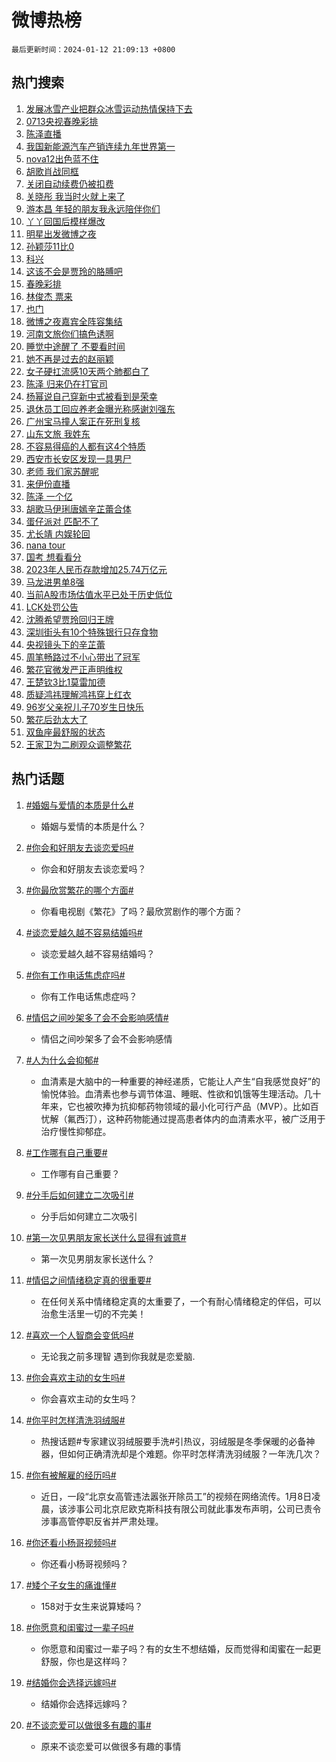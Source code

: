 # 微博热榜

`最后更新时间：2024-01-12 21:09:13 +0800`

## 热门搜索

1. [发展冰雪产业把群众冰雪运动热情保持下去](https://m.weibo.cn/search?containerid=100103type%3D1%26t%3D10%26q%3D%23%E5%8F%91%E5%B1%95%E5%86%B0%E9%9B%AA%E4%BA%A7%E4%B8%9A%E6%8A%8A%E7%BE%A4%E4%BC%97%E5%86%B0%E9%9B%AA%E8%BF%90%E5%8A%A8%E7%83%AD%E6%83%85%E4%BF%9D%E6%8C%81%E4%B8%8B%E5%8E%BB%23&stream_entry_id=51&isnewpage=1&extparam=seat%3D1%26cate%3D10103%26q%3D%2523%25E5%258F%2591%25E5%25B1%2595%25E5%2586%25B0%25E9%259B%25AA%25E4%25BA%25A7%25E4%25B8%259A%25E6%258A%258A%25E7%25BE%25A4%25E4%25BC%2597%25E5%2586%25B0%25E9%259B%25AA%25E8%25BF%2590%25E5%258A%25A8%25E7%2583%25AD%25E6%2583%2585%25E4%25BF%259D%25E6%258C%2581%25E4%25B8%258B%25E5%258E%25BB%2523%26dgr%3D0%26pos%3D0%26filter_type%3Drealtimehot%26c_type%3D51%26stream_entry_id%3D51%26display_time%3D1705064952%26pre_seqid%3D1705064952019020867184)
1. [0713央视春晚彩排](https://m.weibo.cn/search?containerid=100103type%3D1%26t%3D10%26q%3D0713%E5%A4%AE%E8%A7%86%E6%98%A5%E6%99%9A%E5%BD%A9%E6%8E%92&stream_entry_id=31&isnewpage=1&extparam=seat%3D1%26cate%3D5001%26flag%3D1%26filter_type%3Drealtimehot%26stream_entry_id%3D31%26lcate%3D5001%26band_rank%3D1%26q%3D0713%25E5%25A4%25AE%25E8%25A7%2586%25E6%2598%25A5%25E6%2599%259A%25E5%25BD%25A9%25E6%258E%2592%26dgr%3D0%26pos%3D0%26c_type%3D31%26realpos%3D1%26display_time%3D1705064952%26pre_seqid%3D1705064952019020867184)
1. [陈泽直播](https://m.weibo.cn/search?containerid=100103type%3D1%26t%3D10%26q%3D%E9%99%88%E6%B3%BD%E7%9B%B4%E6%92%AD&stream_entry_id=31&isnewpage=1&extparam=seat%3D1%26cate%3D5001%26flag%3D1%26filter_type%3Drealtimehot%26stream_entry_id%3D31%26lcate%3D5001%26band_rank%3D2%26q%3D%25E9%2599%2588%25E6%25B3%25BD%25E7%259B%25B4%25E6%2592%25AD%26dgr%3D0%26pos%3D1%26c_type%3D31%26realpos%3D2%26display_time%3D1705064952%26pre_seqid%3D1705064952019020867184)
1. [我国新能源汽车产销连续九年世界第一](https://m.weibo.cn/search?containerid=100103type%3D1%26t%3D10%26q%3D%23%E6%88%91%E5%9B%BD%E6%96%B0%E8%83%BD%E6%BA%90%E6%B1%BD%E8%BD%A6%E4%BA%A7%E9%94%80%E8%BF%9E%E7%BB%AD%E4%B9%9D%E5%B9%B4%E4%B8%96%E7%95%8C%E7%AC%AC%E4%B8%80%23&stream_entry_id=31&isnewpage=1&extparam=seat%3D1%26cate%3D5001%26flag%3D0%26filter_type%3Drealtimehot%26stream_entry_id%3D31%26lcate%3D5001%26band_rank%3D3%26q%3D%2523%25E6%2588%2591%25E5%259B%25BD%25E6%2596%25B0%25E8%2583%25BD%25E6%25BA%2590%25E6%25B1%25BD%25E8%25BD%25A6%25E4%25BA%25A7%25E9%2594%2580%25E8%25BF%259E%25E7%25BB%25AD%25E4%25B9%259D%25E5%25B9%25B4%25E4%25B8%2596%25E7%2595%258C%25E7%25AC%25AC%25E4%25B8%2580%2523%26dgr%3D0%26pos%3D2%26c_type%3D31%26realpos%3D3%26display_time%3D1705064952%26pre_seqid%3D1705064952019020867184)
1. [nova12出色蓝不住](https://m.weibo.cn/search?containerid=100103type%3D1%26t%3D10%26q%3D%23nova12%E5%87%BA%E8%89%B2%E8%93%9D%E4%B8%8D%E4%BD%8F%23&stream_entry_id=31&isnewpage=1&extparam=seat%3D1%26cate%3D5001%26topic_ad%3D1%26filter_type%3Drealtimehot%26lcate%3D5001%26is_ad_pos%3D1%26q%3D%2523nova12%25E5%2587%25BA%25E8%2589%25B2%25E8%2593%259D%25E4%25B8%258D%25E4%25BD%258F%2523%26dgr%3D0%26stream_entry_id%3D31%26adid%3D218748%26c_type%3D31%26pos%3D3%26band_rank%3D4%26display_time%3D1705064952%26pre_seqid%3D1705064952019020867184)
1. [胡歌肖战同框](https://m.weibo.cn/search?containerid=100103type%3D1%26t%3D10%26q%3D%23%E8%83%A1%E6%AD%8C%E8%82%96%E6%88%98%E5%90%8C%E6%A1%86%23&stream_entry_id=31&isnewpage=1&extparam=seat%3D1%26cate%3D5001%26flag%3D1%26filter_type%3Drealtimehot%26stream_entry_id%3D31%26lcate%3D5001%26band_rank%3D4%26q%3D%2523%25E8%2583%25A1%25E6%25AD%258C%25E8%2582%2596%25E6%2588%2598%25E5%2590%258C%25E6%25A1%2586%2523%26dgr%3D0%26pos%3D4%26c_type%3D31%26realpos%3D4%26display_time%3D1705064952%26pre_seqid%3D1705064952019020867184)
1. [关闭自动续费仍被扣费](https://m.weibo.cn/search?containerid=100103type%3D1%26t%3D10%26q%3D%23%E5%85%B3%E9%97%AD%E8%87%AA%E5%8A%A8%E7%BB%AD%E8%B4%B9%E4%BB%8D%E8%A2%AB%E6%89%A3%E8%B4%B9%23&stream_entry_id=31&isnewpage=1&extparam=seat%3D1%26cate%3D5001%26flag%3D2%26filter_type%3Drealtimehot%26stream_entry_id%3D31%26lcate%3D5001%26band_rank%3D5%26q%3D%2523%25E5%2585%25B3%25E9%2597%25AD%25E8%2587%25AA%25E5%258A%25A8%25E7%25BB%25AD%25E8%25B4%25B9%25E4%25BB%258D%25E8%25A2%25AB%25E6%2589%25A3%25E8%25B4%25B9%2523%26dgr%3D0%26pos%3D5%26c_type%3D31%26realpos%3D5%26display_time%3D1705064952%26pre_seqid%3D1705064952019020867184)
1. [关晓彤 我当时火就上来了](https://m.weibo.cn/search?containerid=100103type%3D1%26t%3D10%26q%3D%E5%85%B3%E6%99%93%E5%BD%A4+%E6%88%91%E5%BD%93%E6%97%B6%E7%81%AB%E5%B0%B1%E4%B8%8A%E6%9D%A5%E4%BA%86&stream_entry_id=31&isnewpage=1&extparam=seat%3D1%26cate%3D5001%26flag%3D1%26filter_type%3Drealtimehot%26stream_entry_id%3D31%26lcate%3D5001%26band_rank%3D6%26q%3D%25E5%2585%25B3%25E6%2599%2593%25E5%25BD%25A4%2520%25E6%2588%2591%25E5%25BD%2593%25E6%2597%25B6%25E7%2581%25AB%25E5%25B0%25B1%25E4%25B8%258A%25E6%259D%25A5%25E4%25BA%2586%26dgr%3D0%26pos%3D6%26c_type%3D31%26realpos%3D6%26display_time%3D1705064952%26pre_seqid%3D1705064952019020867184)
1. [游本昌 年轻的朋友我永远陪伴你们](https://m.weibo.cn/search?containerid=100103type%3D1%26t%3D10%26q%3D%E6%B8%B8%E6%9C%AC%E6%98%8C+%E5%B9%B4%E8%BD%BB%E7%9A%84%E6%9C%8B%E5%8F%8B%E6%88%91%E6%B0%B8%E8%BF%9C%E9%99%AA%E4%BC%B4%E4%BD%A0%E4%BB%AC&stream_entry_id=31&isnewpage=1&extparam=seat%3D1%26cate%3D5001%26flag%3D1%26filter_type%3Drealtimehot%26stream_entry_id%3D31%26lcate%3D5001%26band_rank%3D7%26q%3D%25E6%25B8%25B8%25E6%259C%25AC%25E6%2598%258C%2520%25E5%25B9%25B4%25E8%25BD%25BB%25E7%259A%2584%25E6%259C%258B%25E5%258F%258B%25E6%2588%2591%25E6%25B0%25B8%25E8%25BF%259C%25E9%2599%25AA%25E4%25BC%25B4%25E4%25BD%25A0%25E4%25BB%25AC%26dgr%3D0%26pos%3D7%26c_type%3D31%26realpos%3D7%26display_time%3D1705064952%26pre_seqid%3D1705064952019020867184)
1. [丫丫回国后模样爆改](https://m.weibo.cn/search?containerid=100103type%3D1%26t%3D10%26q%3D%23%E4%B8%AB%E4%B8%AB%E5%9B%9E%E5%9B%BD%E5%90%8E%E6%A8%A1%E6%A0%B7%E7%88%86%E6%94%B9%23&stream_entry_id=31&isnewpage=1&extparam=seat%3D1%26cate%3D5001%26flag%3D32768%26filter_type%3Drealtimehot%26stream_entry_id%3D31%26lcate%3D5001%26band_rank%3D8%26q%3D%2523%25E4%25B8%25AB%25E4%25B8%25AB%25E5%259B%259E%25E5%259B%25BD%25E5%2590%258E%25E6%25A8%25A1%25E6%25A0%25B7%25E7%2588%2586%25E6%2594%25B9%2523%26dgr%3D0%26pos%3D8%26c_type%3D31%26realpos%3D8%26display_time%3D1705064952%26pre_seqid%3D1705064952019020867184)
1. [明星出发微博之夜](https://m.weibo.cn/search?containerid=100103type%3D1%26t%3D10%26q%3D%23%E6%98%8E%E6%98%9F%E5%87%BA%E5%8F%91%E5%BE%AE%E5%8D%9A%E4%B9%8B%E5%A4%9C%23&stream_entry_id=31&isnewpage=1&extparam=seat%3D1%26cate%3D5001%26flag%3D1%26filter_type%3Drealtimehot%26stream_entry_id%3D31%26lcate%3D5001%26band_rank%3D9%26q%3D%2523%25E6%2598%258E%25E6%2598%259F%25E5%2587%25BA%25E5%258F%2591%25E5%25BE%25AE%25E5%258D%259A%25E4%25B9%258B%25E5%25A4%259C%2523%26dgr%3D0%26pos%3D9%26c_type%3D31%26realpos%3D9%26display_time%3D1705064952%26pre_seqid%3D1705064952019020867184)
1. [孙颖莎11比0](https://m.weibo.cn/search?containerid=100103type%3D1%26t%3D10%26q%3D%23%E5%AD%99%E9%A2%96%E8%8E%8E11%E6%AF%940%23&stream_entry_id=31&isnewpage=1&extparam=seat%3D1%26cate%3D5001%26flag%3D1%26filter_type%3Drealtimehot%26stream_entry_id%3D31%26lcate%3D5001%26band_rank%3D10%26q%3D%2523%25E5%25AD%2599%25E9%25A2%2596%25E8%258E%258E11%25E6%25AF%25940%2523%26dgr%3D0%26pos%3D10%26c_type%3D31%26realpos%3D10%26display_time%3D1705064952%26pre_seqid%3D1705064952019020867184)
1. [科兴](https://m.weibo.cn/search?containerid=100103type%3D1%26t%3D10%26q%3D%E7%A7%91%E5%85%B4&stream_entry_id=31&isnewpage=1&extparam=seat%3D1%26cate%3D5001%26flag%3D1%26filter_type%3Drealtimehot%26stream_entry_id%3D31%26lcate%3D5001%26band_rank%3D11%26q%3D%25E7%25A7%2591%25E5%2585%25B4%26dgr%3D0%26pos%3D11%26c_type%3D31%26realpos%3D11%26display_time%3D1705064952%26pre_seqid%3D1705064952019020867184)
1. [这该不会是贾玲的胳膊吧](https://m.weibo.cn/search?containerid=100103type%3D1%26t%3D10%26q%3D%E8%BF%99%E8%AF%A5%E4%B8%8D%E4%BC%9A%E6%98%AF%E8%B4%BE%E7%8E%B2%E7%9A%84%E8%83%B3%E8%86%8A%E5%90%A7&stream_entry_id=31&isnewpage=1&extparam=seat%3D1%26cate%3D5001%26flag%3D2%26filter_type%3Drealtimehot%26stream_entry_id%3D31%26lcate%3D5001%26band_rank%3D12%26q%3D%25E8%25BF%2599%25E8%25AF%25A5%25E4%25B8%258D%25E4%25BC%259A%25E6%2598%25AF%25E8%25B4%25BE%25E7%258E%25B2%25E7%259A%2584%25E8%2583%25B3%25E8%2586%258A%25E5%2590%25A7%26dgr%3D0%26pos%3D12%26c_type%3D31%26realpos%3D12%26display_time%3D1705064952%26pre_seqid%3D1705064952019020867184)
1. [春晚彩排](https://m.weibo.cn/search?containerid=100103type%3D1%26t%3D10%26q%3D%E6%98%A5%E6%99%9A%E5%BD%A9%E6%8E%92&stream_entry_id=31&isnewpage=1&extparam=seat%3D1%26cate%3D5001%26flag%3D1%26filter_type%3Drealtimehot%26stream_entry_id%3D31%26lcate%3D5001%26band_rank%3D13%26q%3D%25E6%2598%25A5%25E6%2599%259A%25E5%25BD%25A9%25E6%258E%2592%26dgr%3D0%26pos%3D13%26c_type%3D31%26realpos%3D13%26display_time%3D1705064952%26pre_seqid%3D1705064952019020867184)
1. [林俊杰 票来](https://m.weibo.cn/search?containerid=100103type%3D1%26t%3D10%26q%3D%E6%9E%97%E4%BF%8A%E6%9D%B0+%E7%A5%A8%E6%9D%A5&stream_entry_id=31&isnewpage=1&extparam=seat%3D1%26cate%3D5001%26flag%3D2%26filter_type%3Drealtimehot%26stream_entry_id%3D31%26lcate%3D5001%26band_rank%3D14%26q%3D%25E6%259E%2597%25E4%25BF%258A%25E6%259D%25B0%2520%25E7%25A5%25A8%25E6%259D%25A5%26dgr%3D0%26pos%3D14%26c_type%3D31%26realpos%3D14%26display_time%3D1705064952%26pre_seqid%3D1705064952019020867184)
1. [也门](https://m.weibo.cn/search?containerid=100103type%3D1%26t%3D10%26q%3D%23%E4%B9%9F%E9%97%A8%23&stream_entry_id=31&isnewpage=1&extparam=seat%3D1%26cate%3D5001%26flag%3D1%26filter_type%3Drealtimehot%26stream_entry_id%3D31%26lcate%3D5001%26band_rank%3D15%26q%3D%2523%25E4%25B9%259F%25E9%2597%25A8%2523%26dgr%3D0%26pos%3D15%26c_type%3D31%26realpos%3D15%26display_time%3D1705064952%26pre_seqid%3D1705064952019020867184)
1. [微博之夜嘉宾全阵容集结](https://m.weibo.cn/search?containerid=100103type%3D1%26t%3D10%26q%3D%23%E5%BE%AE%E5%8D%9A%E4%B9%8B%E5%A4%9C%E5%98%89%E5%AE%BE%E5%85%A8%E9%98%B5%E5%AE%B9%E9%9B%86%E7%BB%93%23&stream_entry_id=31&isnewpage=1&extparam=seat%3D1%26cate%3D5001%26flag%3D0%26filter_type%3Drealtimehot%26stream_entry_id%3D31%26lcate%3D5001%26band_rank%3D16%26q%3D%2523%25E5%25BE%25AE%25E5%258D%259A%25E4%25B9%258B%25E5%25A4%259C%25E5%2598%2589%25E5%25AE%25BE%25E5%2585%25A8%25E9%2598%25B5%25E5%25AE%25B9%25E9%259B%2586%25E7%25BB%2593%2523%26dgr%3D0%26pos%3D16%26c_type%3D31%26realpos%3D16%26display_time%3D1705064952%26pre_seqid%3D1705064952019020867184)
1. [河南文旅你们搞色诱啊](https://m.weibo.cn/search?containerid=100103type%3D1%26t%3D10%26q%3D%E6%B2%B3%E5%8D%97%E6%96%87%E6%97%85%E4%BD%A0%E4%BB%AC%E6%90%9E%E8%89%B2%E8%AF%B1%E5%95%8A&stream_entry_id=31&isnewpage=1&extparam=seat%3D1%26cate%3D5001%26flag%3D1%26filter_type%3Drealtimehot%26stream_entry_id%3D31%26lcate%3D5001%26band_rank%3D17%26q%3D%25E6%25B2%25B3%25E5%258D%2597%25E6%2596%2587%25E6%2597%2585%25E4%25BD%25A0%25E4%25BB%25AC%25E6%2590%259E%25E8%2589%25B2%25E8%25AF%25B1%25E5%2595%258A%26dgr%3D0%26pos%3D17%26c_type%3D31%26realpos%3D17%26display_time%3D1705064952%26pre_seqid%3D1705064952019020867184)
1. [睡觉中途醒了 不要看时间](https://m.weibo.cn/search?containerid=100103type%3D1%26t%3D10%26q%3D%E7%9D%A1%E8%A7%89%E4%B8%AD%E9%80%94%E9%86%92%E4%BA%86+%E4%B8%8D%E8%A6%81%E7%9C%8B%E6%97%B6%E9%97%B4&stream_entry_id=31&isnewpage=1&extparam=seat%3D1%26cate%3D5001%26flag%3D2%26filter_type%3Drealtimehot%26stream_entry_id%3D31%26lcate%3D5001%26band_rank%3D18%26q%3D%25E7%259D%25A1%25E8%25A7%2589%25E4%25B8%25AD%25E9%2580%2594%25E9%2586%2592%25E4%25BA%2586%2520%25E4%25B8%258D%25E8%25A6%2581%25E7%259C%258B%25E6%2597%25B6%25E9%2597%25B4%26dgr%3D0%26pos%3D18%26c_type%3D31%26realpos%3D18%26display_time%3D1705064952%26pre_seqid%3D1705064952019020867184)
1. [她不再是过去的赵丽颖](https://m.weibo.cn/search?containerid=100103type%3D1%26t%3D10%26q%3D%23%E5%A5%B9%E4%B8%8D%E5%86%8D%E6%98%AF%E8%BF%87%E5%8E%BB%E7%9A%84%E8%B5%B5%E4%B8%BD%E9%A2%96%23&stream_entry_id=31&isnewpage=1&extparam=seat%3D1%26cate%3D5001%26flag%3D0%26filter_type%3Drealtimehot%26stream_entry_id%3D31%26lcate%3D5001%26band_rank%3D19%26q%3D%2523%25E5%25A5%25B9%25E4%25B8%258D%25E5%2586%258D%25E6%2598%25AF%25E8%25BF%2587%25E5%258E%25BB%25E7%259A%2584%25E8%25B5%25B5%25E4%25B8%25BD%25E9%25A2%2596%2523%26dgr%3D0%26pos%3D19%26c_type%3D31%26realpos%3D19%26display_time%3D1705064952%26pre_seqid%3D1705064952019020867184)
1. [女子硬扛流感10天两个肺都白了](https://m.weibo.cn/search?containerid=100103type%3D1%26t%3D10%26q%3D%23%E5%A5%B3%E5%AD%90%E7%A1%AC%E6%89%9B%E6%B5%81%E6%84%9F10%E5%A4%A9%E4%B8%A4%E4%B8%AA%E8%82%BA%E9%83%BD%E7%99%BD%E4%BA%86%23&stream_entry_id=31&isnewpage=1&extparam=seat%3D1%26cate%3D5001%26flag%3D2%26filter_type%3Drealtimehot%26stream_entry_id%3D31%26lcate%3D5001%26band_rank%3D20%26q%3D%2523%25E5%25A5%25B3%25E5%25AD%2590%25E7%25A1%25AC%25E6%2589%259B%25E6%25B5%2581%25E6%2584%259F10%25E5%25A4%25A9%25E4%25B8%25A4%25E4%25B8%25AA%25E8%2582%25BA%25E9%2583%25BD%25E7%2599%25BD%25E4%25BA%2586%2523%26dgr%3D0%26pos%3D20%26c_type%3D31%26realpos%3D20%26display_time%3D1705064952%26pre_seqid%3D1705064952019020867184)
1. [陈泽 归来仍在打官司](https://m.weibo.cn/search?containerid=100103type%3D1%26t%3D10%26q%3D%E9%99%88%E6%B3%BD+%E5%BD%92%E6%9D%A5%E4%BB%8D%E5%9C%A8%E6%89%93%E5%AE%98%E5%8F%B8&stream_entry_id=31&isnewpage=1&extparam=seat%3D1%26cate%3D5001%26flag%3D0%26filter_type%3Drealtimehot%26stream_entry_id%3D31%26lcate%3D5001%26band_rank%3D21%26q%3D%25E9%2599%2588%25E6%25B3%25BD%2520%25E5%25BD%2592%25E6%259D%25A5%25E4%25BB%258D%25E5%259C%25A8%25E6%2589%2593%25E5%25AE%2598%25E5%258F%25B8%26dgr%3D0%26pos%3D21%26c_type%3D31%26realpos%3D21%26display_time%3D1705064952%26pre_seqid%3D1705064952019020867184)
1. [杨幂说自己穿新中式被看到是荣幸](https://m.weibo.cn/search?containerid=100103type%3D1%26t%3D10%26q%3D%23%E6%9D%A8%E5%B9%82%E8%AF%B4%E8%87%AA%E5%B7%B1%E7%A9%BF%E6%96%B0%E4%B8%AD%E5%BC%8F%E8%A2%AB%E7%9C%8B%E5%88%B0%E6%98%AF%E8%8D%A3%E5%B9%B8%23&stream_entry_id=31&isnewpage=1&extparam=seat%3D1%26cate%3D5001%26flag%3D1%26filter_type%3Drealtimehot%26stream_entry_id%3D31%26lcate%3D5001%26band_rank%3D22%26q%3D%2523%25E6%259D%25A8%25E5%25B9%2582%25E8%25AF%25B4%25E8%2587%25AA%25E5%25B7%25B1%25E7%25A9%25BF%25E6%2596%25B0%25E4%25B8%25AD%25E5%25BC%258F%25E8%25A2%25AB%25E7%259C%258B%25E5%2588%25B0%25E6%2598%25AF%25E8%258D%25A3%25E5%25B9%25B8%2523%26dgr%3D0%26pos%3D22%26c_type%3D31%26realpos%3D22%26display_time%3D1705064952%26pre_seqid%3D1705064952019020867184)
1. [退休员工回应养老金曝光称感谢刘强东](https://m.weibo.cn/search?containerid=100103type%3D1%26t%3D10%26q%3D%23%E9%80%80%E4%BC%91%E5%91%98%E5%B7%A5%E5%9B%9E%E5%BA%94%E5%85%BB%E8%80%81%E9%87%91%E6%9B%9D%E5%85%89%E7%A7%B0%E6%84%9F%E8%B0%A2%E5%88%98%E5%BC%BA%E4%B8%9C%23&stream_entry_id=31&isnewpage=1&extparam=seat%3D1%26cate%3D5001%26flag%3D1%26filter_type%3Drealtimehot%26stream_entry_id%3D31%26lcate%3D5001%26band_rank%3D23%26q%3D%2523%25E9%2580%2580%25E4%25BC%2591%25E5%2591%2598%25E5%25B7%25A5%25E5%259B%259E%25E5%25BA%2594%25E5%2585%25BB%25E8%2580%2581%25E9%2587%2591%25E6%259B%259D%25E5%2585%2589%25E7%25A7%25B0%25E6%2584%259F%25E8%25B0%25A2%25E5%2588%2598%25E5%25BC%25BA%25E4%25B8%259C%2523%26dgr%3D0%26pos%3D23%26c_type%3D31%26realpos%3D23%26display_time%3D1705064952%26pre_seqid%3D1705064952019020867184)
1. [广州宝马撞人案正在死刑复核](https://m.weibo.cn/search?containerid=100103type%3D1%26t%3D10%26q%3D%23%E5%B9%BF%E5%B7%9E%E5%AE%9D%E9%A9%AC%E6%92%9E%E4%BA%BA%E6%A1%88%E6%AD%A3%E5%9C%A8%E6%AD%BB%E5%88%91%E5%A4%8D%E6%A0%B8%23&stream_entry_id=31&isnewpage=1&extparam=seat%3D1%26cate%3D5001%26flag%3D0%26filter_type%3Drealtimehot%26stream_entry_id%3D31%26lcate%3D5001%26band_rank%3D24%26q%3D%2523%25E5%25B9%25BF%25E5%25B7%259E%25E5%25AE%259D%25E9%25A9%25AC%25E6%2592%259E%25E4%25BA%25BA%25E6%25A1%2588%25E6%25AD%25A3%25E5%259C%25A8%25E6%25AD%25BB%25E5%2588%2591%25E5%25A4%258D%25E6%25A0%25B8%2523%26dgr%3D0%26pos%3D24%26c_type%3D31%26realpos%3D24%26display_time%3D1705064952%26pre_seqid%3D1705064952019020867184)
1. [山东文旅 我姓东](https://m.weibo.cn/search?containerid=100103type%3D1%26t%3D10%26q%3D%E5%B1%B1%E4%B8%9C%E6%96%87%E6%97%85+%E6%88%91%E5%A7%93%E4%B8%9C&stream_entry_id=31&isnewpage=1&extparam=seat%3D1%26cate%3D5001%26flag%3D1%26filter_type%3Drealtimehot%26stream_entry_id%3D31%26lcate%3D5001%26band_rank%3D25%26q%3D%25E5%25B1%25B1%25E4%25B8%259C%25E6%2596%2587%25E6%2597%2585%2520%25E6%2588%2591%25E5%25A7%2593%25E4%25B8%259C%26dgr%3D0%26pos%3D25%26c_type%3D31%26realpos%3D25%26display_time%3D1705064952%26pre_seqid%3D1705064952019020867184)
1. [不容易得癌的人都有这4个特质](https://m.weibo.cn/search?containerid=100103type%3D1%26t%3D10%26q%3D%23%E4%B8%8D%E5%AE%B9%E6%98%93%E5%BE%97%E7%99%8C%E7%9A%84%E4%BA%BA%E9%83%BD%E6%9C%89%E8%BF%994%E4%B8%AA%E7%89%B9%E8%B4%A8%23&stream_entry_id=31&isnewpage=1&extparam=seat%3D1%26cate%3D5001%26flag%3D0%26filter_type%3Drealtimehot%26stream_entry_id%3D31%26lcate%3D5001%26band_rank%3D26%26q%3D%2523%25E4%25B8%258D%25E5%25AE%25B9%25E6%2598%2593%25E5%25BE%2597%25E7%2599%258C%25E7%259A%2584%25E4%25BA%25BA%25E9%2583%25BD%25E6%259C%2589%25E8%25BF%25994%25E4%25B8%25AA%25E7%2589%25B9%25E8%25B4%25A8%2523%26dgr%3D0%26pos%3D26%26c_type%3D31%26realpos%3D26%26display_time%3D1705064952%26pre_seqid%3D1705064952019020867184)
1. [西安市长安区发现一具男尸](https://m.weibo.cn/search?containerid=100103type%3D1%26t%3D10%26q%3D%23%E8%A5%BF%E5%AE%89%E5%B8%82%E9%95%BF%E5%AE%89%E5%8C%BA%E5%8F%91%E7%8E%B0%E4%B8%80%E5%85%B7%E7%94%B7%E5%B0%B8%23&stream_entry_id=31&isnewpage=1&extparam=seat%3D1%26cate%3D5001%26flag%3D0%26filter_type%3Drealtimehot%26stream_entry_id%3D31%26lcate%3D5001%26band_rank%3D27%26q%3D%2523%25E8%25A5%25BF%25E5%25AE%2589%25E5%25B8%2582%25E9%2595%25BF%25E5%25AE%2589%25E5%258C%25BA%25E5%258F%2591%25E7%258E%25B0%25E4%25B8%2580%25E5%2585%25B7%25E7%2594%25B7%25E5%25B0%25B8%2523%26dgr%3D0%26pos%3D27%26c_type%3D31%26realpos%3D27%26display_time%3D1705064952%26pre_seqid%3D1705064952019020867184)
1. [老师 我们家苏醒呢](https://m.weibo.cn/search?containerid=100103type%3D1%26t%3D10%26q%3D%E8%80%81%E5%B8%88+%E6%88%91%E4%BB%AC%E5%AE%B6%E8%8B%8F%E9%86%92%E5%91%A2&stream_entry_id=31&isnewpage=1&extparam=seat%3D1%26cate%3D5001%26flag%3D1%26filter_type%3Drealtimehot%26stream_entry_id%3D31%26lcate%3D5001%26band_rank%3D28%26q%3D%25E8%2580%2581%25E5%25B8%2588%2520%25E6%2588%2591%25E4%25BB%25AC%25E5%25AE%25B6%25E8%258B%258F%25E9%2586%2592%25E5%2591%25A2%26dgr%3D0%26pos%3D28%26c_type%3D31%26realpos%3D28%26display_time%3D1705064952%26pre_seqid%3D1705064952019020867184)
1. [来伊份直播](https://m.weibo.cn/search?containerid=100103type%3D1%26t%3D10%26q%3D%E6%9D%A5%E4%BC%8A%E4%BB%BD%E7%9B%B4%E6%92%AD&stream_entry_id=31&isnewpage=1&extparam=seat%3D1%26cate%3D5001%26flag%3D1%26filter_type%3Drealtimehot%26stream_entry_id%3D31%26lcate%3D5001%26band_rank%3D29%26q%3D%25E6%259D%25A5%25E4%25BC%258A%25E4%25BB%25BD%25E7%259B%25B4%25E6%2592%25AD%26dgr%3D0%26pos%3D29%26c_type%3D31%26realpos%3D29%26display_time%3D1705064952%26pre_seqid%3D1705064952019020867184)
1. [陈泽 一个亿](https://m.weibo.cn/search?containerid=100103type%3D1%26t%3D10%26q%3D%E9%99%88%E6%B3%BD+%E4%B8%80%E4%B8%AA%E4%BA%BF&stream_entry_id=31&isnewpage=1&extparam=seat%3D1%26cate%3D5001%26flag%3D0%26filter_type%3Drealtimehot%26stream_entry_id%3D31%26lcate%3D5001%26band_rank%3D30%26q%3D%25E9%2599%2588%25E6%25B3%25BD%2520%25E4%25B8%2580%25E4%25B8%25AA%25E4%25BA%25BF%26dgr%3D0%26pos%3D30%26c_type%3D31%26realpos%3D30%26display_time%3D1705064952%26pre_seqid%3D1705064952019020867184)
1. [胡歌马伊琍唐嫣辛芷蕾合体](https://m.weibo.cn/search?containerid=100103type%3D1%26t%3D10%26q%3D%E8%83%A1%E6%AD%8C%E9%A9%AC%E4%BC%8A%E7%90%8D%E5%94%90%E5%AB%A3%E8%BE%9B%E8%8A%B7%E8%95%BE%E5%90%88%E4%BD%93&stream_entry_id=31&isnewpage=1&extparam=seat%3D1%26cate%3D5001%26flag%3D0%26filter_type%3Drealtimehot%26stream_entry_id%3D31%26lcate%3D5001%26band_rank%3D31%26q%3D%25E8%2583%25A1%25E6%25AD%258C%25E9%25A9%25AC%25E4%25BC%258A%25E7%2590%258D%25E5%2594%2590%25E5%25AB%25A3%25E8%25BE%259B%25E8%258A%25B7%25E8%2595%25BE%25E5%2590%2588%25E4%25BD%2593%26dgr%3D0%26pos%3D31%26c_type%3D31%26realpos%3D31%26display_time%3D1705064952%26pre_seqid%3D1705064952019020867184)
1. [蛋仔派对 匹配不了](https://m.weibo.cn/search?containerid=100103type%3D1%26t%3D10%26q%3D%E8%9B%8B%E4%BB%94%E6%B4%BE%E5%AF%B9+%E5%8C%B9%E9%85%8D%E4%B8%8D%E4%BA%86&stream_entry_id=31&isnewpage=1&extparam=seat%3D1%26cate%3D5001%26flag%3D1%26filter_type%3Drealtimehot%26stream_entry_id%3D31%26lcate%3D5001%26band_rank%3D32%26q%3D%25E8%259B%258B%25E4%25BB%2594%25E6%25B4%25BE%25E5%25AF%25B9%2520%25E5%258C%25B9%25E9%2585%258D%25E4%25B8%258D%25E4%25BA%2586%26dgr%3D0%26pos%3D32%26c_type%3D31%26realpos%3D32%26display_time%3D1705064952%26pre_seqid%3D1705064952019020867184)
1. [尤长靖 内娱轮回](https://m.weibo.cn/search?containerid=100103type%3D1%26t%3D10%26q%3D%E5%B0%A4%E9%95%BF%E9%9D%96+%E5%86%85%E5%A8%B1%E8%BD%AE%E5%9B%9E&stream_entry_id=31&isnewpage=1&extparam=seat%3D1%26cate%3D5001%26flag%3D0%26filter_type%3Drealtimehot%26stream_entry_id%3D31%26lcate%3D5001%26band_rank%3D33%26q%3D%25E5%25B0%25A4%25E9%2595%25BF%25E9%259D%2596%2520%25E5%2586%2585%25E5%25A8%25B1%25E8%25BD%25AE%25E5%259B%259E%26dgr%3D0%26pos%3D33%26c_type%3D31%26realpos%3D33%26display_time%3D1705064952%26pre_seqid%3D1705064952019020867184)
1. [nana tour](https://m.weibo.cn/search?containerid=100103type%3D1%26t%3D10%26q%3Dnana+tour&stream_entry_id=31&isnewpage=1&extparam=seat%3D1%26cate%3D5001%26flag%3D1%26filter_type%3Drealtimehot%26stream_entry_id%3D31%26lcate%3D5001%26band_rank%3D34%26q%3Dnana%2520tour%26dgr%3D0%26pos%3D34%26c_type%3D31%26realpos%3D34%26display_time%3D1705064952%26pre_seqid%3D1705064952019020867184)
1. [国考 想看看分](https://m.weibo.cn/search?containerid=100103type%3D1%26t%3D10%26q%3D%E5%9B%BD%E8%80%83+%E6%83%B3%E7%9C%8B%E7%9C%8B%E5%88%86&stream_entry_id=31&isnewpage=1&extparam=seat%3D1%26cate%3D5001%26flag%3D0%26filter_type%3Drealtimehot%26stream_entry_id%3D31%26lcate%3D5001%26band_rank%3D35%26q%3D%25E5%259B%25BD%25E8%2580%2583%2520%25E6%2583%25B3%25E7%259C%258B%25E7%259C%258B%25E5%2588%2586%26dgr%3D0%26pos%3D35%26c_type%3D31%26realpos%3D35%26display_time%3D1705064952%26pre_seqid%3D1705064952019020867184)
1. [2023年人民币存款增加25.74万亿元](https://m.weibo.cn/search?containerid=100103type%3D1%26t%3D10%26q%3D%232023%E5%B9%B4%E4%BA%BA%E6%B0%91%E5%B8%81%E5%AD%98%E6%AC%BE%E5%A2%9E%E5%8A%A025.74%E4%B8%87%E4%BA%BF%E5%85%83%23&stream_entry_id=31&isnewpage=1&extparam=seat%3D1%26cate%3D5001%26flag%3D1%26filter_type%3Drealtimehot%26stream_entry_id%3D31%26lcate%3D5001%26band_rank%3D36%26q%3D%25232023%25E5%25B9%25B4%25E4%25BA%25BA%25E6%25B0%2591%25E5%25B8%2581%25E5%25AD%2598%25E6%25AC%25BE%25E5%25A2%259E%25E5%258A%25A025.74%25E4%25B8%2587%25E4%25BA%25BF%25E5%2585%2583%2523%26dgr%3D0%26pos%3D36%26c_type%3D31%26realpos%3D36%26display_time%3D1705064952%26pre_seqid%3D1705064952019020867184)
1. [马龙进男单8强](https://m.weibo.cn/search?containerid=100103type%3D1%26t%3D10%26q%3D%23%E9%A9%AC%E9%BE%99%E8%BF%9B%E7%94%B7%E5%8D%958%E5%BC%BA%23&stream_entry_id=31&isnewpage=1&extparam=seat%3D1%26cate%3D5001%26flag%3D1%26filter_type%3Drealtimehot%26stream_entry_id%3D31%26lcate%3D5001%26band_rank%3D37%26q%3D%2523%25E9%25A9%25AC%25E9%25BE%2599%25E8%25BF%259B%25E7%2594%25B7%25E5%258D%25958%25E5%25BC%25BA%2523%26dgr%3D0%26pos%3D37%26c_type%3D31%26realpos%3D37%26display_time%3D1705064952%26pre_seqid%3D1705064952019020867184)
1. [当前A股市场估值水平已处于历史低位](https://m.weibo.cn/search?containerid=100103type%3D1%26t%3D10%26q%3D%23%E5%BD%93%E5%89%8DA%E8%82%A1%E5%B8%82%E5%9C%BA%E4%BC%B0%E5%80%BC%E6%B0%B4%E5%B9%B3%E5%B7%B2%E5%A4%84%E4%BA%8E%E5%8E%86%E5%8F%B2%E4%BD%8E%E4%BD%8D%23&stream_entry_id=31&isnewpage=1&extparam=seat%3D1%26cate%3D5001%26flag%3D1%26filter_type%3Drealtimehot%26stream_entry_id%3D31%26lcate%3D5001%26band_rank%3D38%26q%3D%2523%25E5%25BD%2593%25E5%2589%258DA%25E8%2582%25A1%25E5%25B8%2582%25E5%259C%25BA%25E4%25BC%25B0%25E5%2580%25BC%25E6%25B0%25B4%25E5%25B9%25B3%25E5%25B7%25B2%25E5%25A4%2584%25E4%25BA%258E%25E5%258E%2586%25E5%258F%25B2%25E4%25BD%258E%25E4%25BD%258D%2523%26dgr%3D0%26pos%3D38%26c_type%3D31%26realpos%3D38%26display_time%3D1705064952%26pre_seqid%3D1705064952019020867184)
1. [LCK处罚公告](https://m.weibo.cn/search?containerid=100103type%3D1%26t%3D10%26q%3D%23LCK%E5%A4%84%E7%BD%9A%E5%85%AC%E5%91%8A%23&stream_entry_id=31&isnewpage=1&extparam=seat%3D1%26cate%3D5001%26flag%3D1%26filter_type%3Drealtimehot%26stream_entry_id%3D31%26lcate%3D5001%26band_rank%3D39%26q%3D%2523LCK%25E5%25A4%2584%25E7%25BD%259A%25E5%2585%25AC%25E5%2591%258A%2523%26dgr%3D0%26pos%3D39%26c_type%3D31%26realpos%3D39%26display_time%3D1705064952%26pre_seqid%3D1705064952019020867184)
1. [沈腾希望贾玲回归王牌](https://m.weibo.cn/search?containerid=100103type%3D1%26t%3D10%26q%3D%23%E6%B2%88%E8%85%BE%E5%B8%8C%E6%9C%9B%E8%B4%BE%E7%8E%B2%E5%9B%9E%E5%BD%92%E7%8E%8B%E7%89%8C%23&stream_entry_id=31&isnewpage=1&extparam=seat%3D1%26cate%3D5001%26flag%3D0%26filter_type%3Drealtimehot%26stream_entry_id%3D31%26lcate%3D5001%26band_rank%3D40%26q%3D%2523%25E6%25B2%2588%25E8%2585%25BE%25E5%25B8%258C%25E6%259C%259B%25E8%25B4%25BE%25E7%258E%25B2%25E5%259B%259E%25E5%25BD%2592%25E7%258E%258B%25E7%2589%258C%2523%26dgr%3D0%26pos%3D40%26c_type%3D31%26realpos%3D40%26display_time%3D1705064952%26pre_seqid%3D1705064952019020867184)
1. [深圳街头有10个特殊银行只存食物](https://m.weibo.cn/search?containerid=100103type%3D1%26t%3D10%26q%3D%23%E6%B7%B1%E5%9C%B3%E8%A1%97%E5%A4%B4%E6%9C%8910%E4%B8%AA%E7%89%B9%E6%AE%8A%E9%93%B6%E8%A1%8C%E5%8F%AA%E5%AD%98%E9%A3%9F%E7%89%A9%23&stream_entry_id=31&isnewpage=1&extparam=seat%3D1%26cate%3D5001%26flag%3D32768%26filter_type%3Drealtimehot%26stream_entry_id%3D31%26lcate%3D5001%26band_rank%3D41%26q%3D%2523%25E6%25B7%25B1%25E5%259C%25B3%25E8%25A1%2597%25E5%25A4%25B4%25E6%259C%258910%25E4%25B8%25AA%25E7%2589%25B9%25E6%25AE%258A%25E9%2593%25B6%25E8%25A1%258C%25E5%258F%25AA%25E5%25AD%2598%25E9%25A3%259F%25E7%2589%25A9%2523%26dgr%3D0%26pos%3D41%26c_type%3D31%26realpos%3D41%26display_time%3D1705064952%26pre_seqid%3D1705064952019020867184)
1. [央视镜头下的辛芷蕾](https://m.weibo.cn/search?containerid=100103type%3D1%26t%3D10%26q%3D%23%E5%A4%AE%E8%A7%86%E9%95%9C%E5%A4%B4%E4%B8%8B%E7%9A%84%E8%BE%9B%E8%8A%B7%E8%95%BE%23&stream_entry_id=31&isnewpage=1&extparam=seat%3D1%26cate%3D5001%26flag%3D0%26filter_type%3Drealtimehot%26stream_entry_id%3D31%26lcate%3D5001%26band_rank%3D42%26q%3D%2523%25E5%25A4%25AE%25E8%25A7%2586%25E9%2595%259C%25E5%25A4%25B4%25E4%25B8%258B%25E7%259A%2584%25E8%25BE%259B%25E8%258A%25B7%25E8%2595%25BE%2523%26dgr%3D0%26pos%3D42%26c_type%3D31%26realpos%3D42%26display_time%3D1705064952%26pre_seqid%3D1705064952019020867184)
1. [周笔畅路过不小心带出了冠军](https://m.weibo.cn/search?containerid=100103type%3D1%26t%3D10%26q%3D%E5%91%A8%E7%AC%94%E7%95%85%E8%B7%AF%E8%BF%87%E4%B8%8D%E5%B0%8F%E5%BF%83%E5%B8%A6%E5%87%BA%E4%BA%86%E5%86%A0%E5%86%9B&stream_entry_id=31&isnewpage=1&extparam=seat%3D1%26cate%3D5001%26flag%3D1%26filter_type%3Drealtimehot%26stream_entry_id%3D31%26lcate%3D5001%26band_rank%3D43%26q%3D%25E5%2591%25A8%25E7%25AC%2594%25E7%2595%2585%25E8%25B7%25AF%25E8%25BF%2587%25E4%25B8%258D%25E5%25B0%258F%25E5%25BF%2583%25E5%25B8%25A6%25E5%2587%25BA%25E4%25BA%2586%25E5%2586%25A0%25E5%2586%259B%26dgr%3D0%26pos%3D43%26c_type%3D31%26realpos%3D43%26display_time%3D1705064952%26pre_seqid%3D1705064952019020867184)
1. [繁花官微发严正声明维权](https://m.weibo.cn/search?containerid=100103type%3D1%26t%3D10%26q%3D%23%E7%B9%81%E8%8A%B1%E5%AE%98%E5%BE%AE%E5%8F%91%E4%B8%A5%E6%AD%A3%E5%A3%B0%E6%98%8E%E7%BB%B4%E6%9D%83%23&stream_entry_id=31&isnewpage=1&extparam=seat%3D1%26cate%3D5001%26flag%3D0%26filter_type%3Drealtimehot%26stream_entry_id%3D31%26lcate%3D5001%26band_rank%3D44%26q%3D%2523%25E7%25B9%2581%25E8%258A%25B1%25E5%25AE%2598%25E5%25BE%25AE%25E5%258F%2591%25E4%25B8%25A5%25E6%25AD%25A3%25E5%25A3%25B0%25E6%2598%258E%25E7%25BB%25B4%25E6%259D%2583%2523%26dgr%3D0%26pos%3D44%26c_type%3D31%26realpos%3D44%26display_time%3D1705064952%26pre_seqid%3D1705064952019020867184)
1. [王楚钦3比1莫雷加德](https://m.weibo.cn/search?containerid=100103type%3D1%26t%3D10%26q%3D%23%E7%8E%8B%E6%A5%9A%E9%92%A63%E6%AF%941%E8%8E%AB%E9%9B%B7%E5%8A%A0%E5%BE%B7%23&stream_entry_id=31&isnewpage=1&extparam=seat%3D1%26cate%3D5001%26flag%3D1%26filter_type%3Drealtimehot%26stream_entry_id%3D31%26lcate%3D5001%26band_rank%3D45%26q%3D%2523%25E7%258E%258B%25E6%25A5%259A%25E9%2592%25A63%25E6%25AF%25941%25E8%258E%25AB%25E9%259B%25B7%25E5%258A%25A0%25E5%25BE%25B7%2523%26dgr%3D0%26pos%3D45%26c_type%3D31%26realpos%3D45%26display_time%3D1705064952%26pre_seqid%3D1705064952019020867184)
1. [质疑鸿祎理解鸿祎穿上红衣](https://m.weibo.cn/search?containerid=100103type%3D1%26t%3D10%26q%3D%23%E8%B4%A8%E7%96%91%E9%B8%BF%E7%A5%8E%E7%90%86%E8%A7%A3%E9%B8%BF%E7%A5%8E%E7%A9%BF%E4%B8%8A%E7%BA%A2%E8%A1%A3%23&stream_entry_id=31&isnewpage=1&extparam=seat%3D1%26cate%3D5001%26flag%3D1%26filter_type%3Drealtimehot%26stream_entry_id%3D31%26lcate%3D5001%26band_rank%3D46%26q%3D%2523%25E8%25B4%25A8%25E7%2596%2591%25E9%25B8%25BF%25E7%25A5%258E%25E7%2590%2586%25E8%25A7%25A3%25E9%25B8%25BF%25E7%25A5%258E%25E7%25A9%25BF%25E4%25B8%258A%25E7%25BA%25A2%25E8%25A1%25A3%2523%26dgr%3D0%26pos%3D46%26c_type%3D31%26realpos%3D46%26display_time%3D1705064952%26pre_seqid%3D1705064952019020867184)
1. [96岁父亲祝儿子70岁生日快乐](https://m.weibo.cn/search?containerid=100103type%3D1%26t%3D10%26q%3D%2396%E5%B2%81%E7%88%B6%E4%BA%B2%E7%A5%9D%E5%84%BF%E5%AD%9070%E5%B2%81%E7%94%9F%E6%97%A5%E5%BF%AB%E4%B9%90%23&stream_entry_id=31&isnewpage=1&extparam=seat%3D1%26cate%3D5001%26flag%3D32768%26filter_type%3Drealtimehot%26stream_entry_id%3D31%26lcate%3D5001%26band_rank%3D47%26q%3D%252396%25E5%25B2%2581%25E7%2588%25B6%25E4%25BA%25B2%25E7%25A5%259D%25E5%2584%25BF%25E5%25AD%259070%25E5%25B2%2581%25E7%2594%259F%25E6%2597%25A5%25E5%25BF%25AB%25E4%25B9%2590%2523%26dgr%3D0%26pos%3D47%26c_type%3D31%26realpos%3D47%26display_time%3D1705064952%26pre_seqid%3D1705064952019020867184)
1. [繁花后劲太大了](https://m.weibo.cn/search?containerid=100103type%3D1%26t%3D10%26q%3D%23%E7%B9%81%E8%8A%B1%E5%90%8E%E5%8A%B2%E5%A4%AA%E5%A4%A7%E4%BA%86%23&stream_entry_id=31&isnewpage=1&extparam=seat%3D1%26cate%3D5001%26flag%3D0%26filter_type%3Drealtimehot%26stream_entry_id%3D31%26lcate%3D5001%26band_rank%3D48%26q%3D%2523%25E7%25B9%2581%25E8%258A%25B1%25E5%2590%258E%25E5%258A%25B2%25E5%25A4%25AA%25E5%25A4%25A7%25E4%25BA%2586%2523%26dgr%3D0%26pos%3D48%26c_type%3D31%26realpos%3D48%26display_time%3D1705064952%26pre_seqid%3D1705064952019020867184)
1. [双鱼座最舒服的状态](https://m.weibo.cn/search?containerid=100103type%3D1%26t%3D10%26q%3D%E5%8F%8C%E9%B1%BC%E5%BA%A7%E6%9C%80%E8%88%92%E6%9C%8D%E7%9A%84%E7%8A%B6%E6%80%81&stream_entry_id=31&isnewpage=1&extparam=seat%3D1%26cate%3D5001%26flag%3D0%26filter_type%3Drealtimehot%26stream_entry_id%3D31%26lcate%3D5001%26band_rank%3D49%26q%3D%25E5%258F%258C%25E9%25B1%25BC%25E5%25BA%25A7%25E6%259C%2580%25E8%2588%2592%25E6%259C%258D%25E7%259A%2584%25E7%258A%25B6%25E6%2580%2581%26dgr%3D0%26pos%3D49%26c_type%3D31%26realpos%3D49%26display_time%3D1705064952%26pre_seqid%3D1705064952019020867184)
1. [王家卫为二刷观众调整繁花](https://m.weibo.cn/search?containerid=100103type%3D1%26t%3D10%26q%3D%23%E7%8E%8B%E5%AE%B6%E5%8D%AB%E4%B8%BA%E4%BA%8C%E5%88%B7%E8%A7%82%E4%BC%97%E8%B0%83%E6%95%B4%E7%B9%81%E8%8A%B1%23&stream_entry_id=31&isnewpage=1&extparam=seat%3D1%26cate%3D5001%26flag%3D0%26filter_type%3Drealtimehot%26stream_entry_id%3D31%26lcate%3D5001%26band_rank%3D50%26q%3D%2523%25E7%258E%258B%25E5%25AE%25B6%25E5%258D%25AB%25E4%25B8%25BA%25E4%25BA%258C%25E5%2588%25B7%25E8%25A7%2582%25E4%25BC%2597%25E8%25B0%2583%25E6%2595%25B4%25E7%25B9%2581%25E8%258A%25B1%2523%26dgr%3D0%26pos%3D50%26c_type%3D31%26realpos%3D50%26display_time%3D1705064952%26pre_seqid%3D1705064952019020867184)

## 热门话题

1. [#婚姻与爱情的本质是什么#](https://m.weibo.cn/search?containerid=231522type%3D1%26t%3D10%26q%3D%23%E5%A9%9A%E5%A7%BB%E4%B8%8E%E7%88%B1%E6%83%85%E7%9A%84%E6%9C%AC%E8%B4%A8%E6%98%AF%E4%BB%80%E4%B9%88%23&stream_entry_id=128&isnewpage=1&extparam=seat%3D1%26unitid%3D1704881162756%26dgr%3D0%26pos%3D1-0-0%26cate%3D5004%26c_type%3D128%26lcate%3D5004%26display_time%3D1705064952%26pre_seqid%3D170506495294707127148)
    - 婚姻与爱情的本质是什么？

1. [#你会和好朋友去谈恋爱吗#](https://m.weibo.cn/search?containerid=231522type%3D1%26t%3D10%26q%3D%23%E4%BD%A0%E4%BC%9A%E5%92%8C%E5%A5%BD%E6%9C%8B%E5%8F%8B%E5%8E%BB%E8%B0%88%E6%81%8B%E7%88%B1%E5%90%97%23&stream_entry_id=128&isnewpage=1&extparam=seat%3D1%26unitid%3D1704849959446%26dgr%3D0%26pos%3D1-0-1%26cate%3D5004%26c_type%3D128%26lcate%3D5004%26display_time%3D1705064952%26pre_seqid%3D170506495294707127148)
    - 你会和好朋友去谈恋爱吗？

1. [#你最欣赏繁花的哪个方面#](https://m.weibo.cn/search?containerid=231522type%3D1%26t%3D10%26q%3D%23%E4%BD%A0%E6%9C%80%E6%AC%A3%E8%B5%8F%E7%B9%81%E8%8A%B1%E7%9A%84%E5%93%AA%E4%B8%AA%E6%96%B9%E9%9D%A2%23&stream_entry_id=128&isnewpage=1&extparam=seat%3D1%26unitid%3D1704872158127%26dgr%3D0%26pos%3D1-0-2%26cate%3D5004%26c_type%3D128%26lcate%3D5004%26display_time%3D1705064952%26pre_seqid%3D170506495294707127148)
    - 你看电视剧《繁花》了吗？最欣赏剧作的哪个方面？

1. [#谈恋爱越久越不容易结婚吗#](https://m.weibo.cn/search?containerid=231522type%3D1%26t%3D10%26q%3D%23%E8%B0%88%E6%81%8B%E7%88%B1%E8%B6%8A%E4%B9%85%E8%B6%8A%E4%B8%8D%E5%AE%B9%E6%98%93%E7%BB%93%E5%A9%9A%E5%90%97%23&stream_entry_id=128&isnewpage=1&extparam=seat%3D1%26unitid%3D1704871559387%26dgr%3D0%26pos%3D1-0-3%26cate%3D5004%26c_type%3D128%26lcate%3D5004%26display_time%3D1705064952%26pre_seqid%3D170506495294707127148)
    - 谈恋爱越久越不容易结婚吗？

1. [#你有工作电话焦虑症吗#](https://m.weibo.cn/search?containerid=231522type%3D1%26t%3D10%26q%3D%23%E4%BD%A0%E6%9C%89%E5%B7%A5%E4%BD%9C%E7%94%B5%E8%AF%9D%E7%84%A6%E8%99%91%E7%97%87%E5%90%97%23&stream_entry_id=128&isnewpage=1&extparam=seat%3D1%26unitid%3D1704877884678%26dgr%3D0%26pos%3D1-0-4%26cate%3D5004%26c_type%3D128%26lcate%3D5004%26display_time%3D1705064952%26pre_seqid%3D170506495294707127148)
    - 你有工作电话焦虑症吗？

1. [#情侣之间吵架多了会不会影响感情#](https://m.weibo.cn/search?containerid=231522type%3D1%26t%3D10%26q%3D%23%E6%83%85%E4%BE%A3%E4%B9%8B%E9%97%B4%E5%90%B5%E6%9E%B6%E5%A4%9A%E4%BA%86%E4%BC%9A%E4%B8%8D%E4%BC%9A%E5%BD%B1%E5%93%8D%E6%84%9F%E6%83%85%23&stream_entry_id=128&isnewpage=1&extparam=seat%3D1%26unitid%3D1704792093809%26dgr%3D0%26pos%3D1-0-5%26cate%3D5004%26c_type%3D128%26lcate%3D5004%26display_time%3D1705064952%26pre_seqid%3D170506495294707127148)
    - 情侣之间吵架多了会不会影响感情

1. [#人为什么会抑郁#](https://m.weibo.cn/search?containerid=231522type%3D1%26t%3D10%26q%3D%23%E4%BA%BA%E4%B8%BA%E4%BB%80%E4%B9%88%E4%BC%9A%E6%8A%91%E9%83%81%23&stream_entry_id=128&isnewpage=1&extparam=seat%3D1%26unitid%3D1704881163792%26dgr%3D0%26pos%3D1-0-6%26cate%3D5004%26c_type%3D128%26lcate%3D5004%26display_time%3D1705064952%26pre_seqid%3D170506495294707127148)
    - 血清素是大脑中的一种重要的神经递质，它能让人产生“自我感觉良好”的愉悦体验。血清素也参与调节体温、睡眠、性欲和饥饿等生理活动。几十年来，它也被吹捧为抗抑郁药物领域的最小化可行产品（MVP）。比如百忧解（氟西汀），这种药物能通过提高患者体内的血清素水平，被广泛用于治疗慢性抑郁症。

1. [#工作哪有自己重要#](https://m.weibo.cn/search?containerid=231522type%3D1%26t%3D10%26q%3D%23%E5%B7%A5%E4%BD%9C%E5%93%AA%E6%9C%89%E8%87%AA%E5%B7%B1%E9%87%8D%E8%A6%81%23&stream_entry_id=128&isnewpage=1&extparam=seat%3D1%26unitid%3D1704949537973%26dgr%3D0%26pos%3D1-0-7%26cate%3D5004%26c_type%3D128%26lcate%3D5004%26display_time%3D1705064952%26pre_seqid%3D170506495294707127148)
    - 工作哪有自己重要？

1. [#分手后如何建立二次吸引#](https://m.weibo.cn/search?containerid=231522type%3D1%26t%3D10%26q%3D%23%E5%88%86%E6%89%8B%E5%90%8E%E5%A6%82%E4%BD%95%E5%BB%BA%E7%AB%8B%E4%BA%8C%E6%AC%A1%E5%90%B8%E5%BC%95%23&stream_entry_id=128&isnewpage=1&extparam=seat%3D1%26unitid%3D1704870666886%26dgr%3D0%26pos%3D1-0-8%26cate%3D5004%26c_type%3D128%26lcate%3D5004%26display_time%3D1705064952%26pre_seqid%3D170506495294707127148)
    - 分手后如何建立二次吸引

1. [#第一次见男朋友家长送什么显得有诚意#](https://m.weibo.cn/search?containerid=231522type%3D1%26t%3D10%26q%3D%23%E7%AC%AC%E4%B8%80%E6%AC%A1%E8%A7%81%E7%94%B7%E6%9C%8B%E5%8F%8B%E5%AE%B6%E9%95%BF%E9%80%81%E4%BB%80%E4%B9%88%E6%98%BE%E5%BE%97%E6%9C%89%E8%AF%9A%E6%84%8F%23&stream_entry_id=128&isnewpage=1&extparam=seat%3D1%26unitid%3D1704946836507%26dgr%3D0%26pos%3D1-0-9%26cate%3D5004%26c_type%3D128%26lcate%3D5004%26display_time%3D1705064952%26pre_seqid%3D170506495294707127148)
    - 第一次见男朋友家长送什么？

1. [#情侣之间情绪稳定真的很重要#](https://m.weibo.cn/search?containerid=231522type%3D1%26t%3D10%26q%3D%23%E6%83%85%E4%BE%A3%E4%B9%8B%E9%97%B4%E6%83%85%E7%BB%AA%E7%A8%B3%E5%AE%9A%E7%9C%9F%E7%9A%84%E5%BE%88%E9%87%8D%E8%A6%81%23&stream_entry_id=128&isnewpage=1&extparam=seat%3D1%26unitid%3D1704779493657%26dgr%3D0%26pos%3D1-0-10%26cate%3D5004%26c_type%3D128%26lcate%3D5004%26display_time%3D1705064952%26pre_seqid%3D170506495294707127148)
    - 在任何关系中情绪稳定真的太重要了，一个有耐心情绪稳定的伴侣，可以治愈生活里一切的不完美！

1. [#喜欢一个人智商会变低吗#](https://m.weibo.cn/search?containerid=231522type%3D1%26t%3D10%26q%3D%23%E5%96%9C%E6%AC%A2%E4%B8%80%E4%B8%AA%E4%BA%BA%E6%99%BA%E5%95%86%E4%BC%9A%E5%8F%98%E4%BD%8E%E5%90%97%23&stream_entry_id=128&isnewpage=1&extparam=seat%3D1%26unitid%3D1704783068038%26dgr%3D0%26pos%3D1-0-11%26cate%3D5004%26c_type%3D128%26lcate%3D5004%26display_time%3D1705064952%26pre_seqid%3D170506495294707127148)
    - 无论我之前多理智  遇到你我就是恋爱脑.

1. [#你会喜欢主动的女生吗#](https://m.weibo.cn/search?containerid=231522type%3D1%26t%3D10%26q%3D%23%E4%BD%A0%E4%BC%9A%E5%96%9C%E6%AC%A2%E4%B8%BB%E5%8A%A8%E7%9A%84%E5%A5%B3%E7%94%9F%E5%90%97%23&stream_entry_id=128&isnewpage=1&extparam=seat%3D1%26unitid%3D1704786077236%26dgr%3D0%26pos%3D1-0-12%26cate%3D5004%26c_type%3D128%26lcate%3D5004%26display_time%3D1705064952%26pre_seqid%3D170506495294707127148)
    - 你会喜欢主动的女生吗？

1. [#你平时怎样清洗羽绒服#](https://m.weibo.cn/search?containerid=231522type%3D1%26t%3D10%26q%3D%23%E4%BD%A0%E5%B9%B3%E6%97%B6%E6%80%8E%E6%A0%B7%E6%B8%85%E6%B4%97%E7%BE%BD%E7%BB%92%E6%9C%8D%23&stream_entry_id=128&isnewpage=1&extparam=seat%3D1%26unitid%3D1704789081364%26dgr%3D0%26pos%3D1-0-13%26cate%3D5004%26c_type%3D128%26lcate%3D5004%26display_time%3D1705064952%26pre_seqid%3D170506495294707127148)
    - 热搜话题#专家建议羽绒服要手洗#引热议，羽绒服是冬季保暖的必备神器，但如何正确清洗却是个难题。你平时怎样清洗羽绒服？一年洗几次？

1. [#你有被解雇的经历吗#](https://m.weibo.cn/search?containerid=231522type%3D1%26t%3D10%26q%3D%23%E4%BD%A0%E6%9C%89%E8%A2%AB%E8%A7%A3%E9%9B%87%E7%9A%84%E7%BB%8F%E5%8E%86%E5%90%97%23&stream_entry_id=128&isnewpage=1&extparam=seat%3D1%26unitid%3D1704794482090%26dgr%3D0%26pos%3D1-0-14%26cate%3D5004%26c_type%3D128%26lcate%3D5004%26display_time%3D1705064952%26pre_seqid%3D170506495294707127148)
    - 近日，一段“北京女高管违法嚣张开除员工”的视频在网络流传。1月8日凌晨，该涉事公司北京尼欧克斯科技有限公司就此事发布声明，公司已责令涉事高管停职反省并严肃处理。

1. [#你还看小杨哥视频吗#](https://m.weibo.cn/search?containerid=231522type%3D1%26t%3D10%26q%3D%23%E4%BD%A0%E8%BF%98%E7%9C%8B%E5%B0%8F%E6%9D%A8%E5%93%A5%E8%A7%86%E9%A2%91%E5%90%97%23&stream_entry_id=128&isnewpage=1&extparam=seat%3D1%26unitid%3D1704797193944%26dgr%3D0%26pos%3D1-0-15%26cate%3D5004%26c_type%3D128%26lcate%3D5004%26display_time%3D1705064952%26pre_seqid%3D170506495294707127148)
    - 你还看小杨哥视频吗？

1. [#矮个子女生的痛谁懂#](https://m.weibo.cn/search?containerid=231522type%3D1%26t%3D10%26q%3D%23%E7%9F%AE%E4%B8%AA%E5%AD%90%E5%A5%B3%E7%94%9F%E7%9A%84%E7%97%9B%E8%B0%81%E6%87%82%23&stream_entry_id=128&isnewpage=1&extparam=seat%3D1%26unitid%3D1704804675994%26dgr%3D0%26pos%3D1-0-16%26cate%3D5004%26c_type%3D128%26lcate%3D5004%26display_time%3D1705064952%26pre_seqid%3D170506495294707127148)
    - 158对于女生来说算矮吗？

1. [#你愿意和闺蜜过一辈子吗#](https://m.weibo.cn/search?containerid=231522type%3D1%26t%3D10%26q%3D%23%E4%BD%A0%E6%84%BF%E6%84%8F%E5%92%8C%E9%97%BA%E8%9C%9C%E8%BF%87%E4%B8%80%E8%BE%88%E5%AD%90%E5%90%97%23&stream_entry_id=128&isnewpage=1&extparam=seat%3D1%26unitid%3D1704875757520%26dgr%3D0%26pos%3D1-0-17%26cate%3D5004%26c_type%3D128%26lcate%3D5004%26display_time%3D1705064952%26pre_seqid%3D170506495294707127148)
    - 你愿意和闺蜜过一辈子吗？有的女生不想结婚，反而觉得和闺蜜在一起更舒服，你也是这样吗？

1. [#结婚你会选择远嫁吗#](https://m.weibo.cn/search?containerid=231522type%3D1%26t%3D10%26q%3D%23%E7%BB%93%E5%A9%9A%E4%BD%A0%E4%BC%9A%E9%80%89%E6%8B%A9%E8%BF%9C%E5%AB%81%E5%90%97%23&stream_entry_id=128&isnewpage=1&extparam=seat%3D1%26unitid%3D1704870361894%26dgr%3D0%26pos%3D1-0-18%26cate%3D5004%26c_type%3D128%26lcate%3D5004%26display_time%3D1705064952%26pre_seqid%3D170506495294707127148)
    - 结婚你会选择远嫁吗？

1. [#不谈恋爱可以做很多有趣的事#](https://m.weibo.cn/search?containerid=231522type%3D1%26t%3D10%26q%3D%23%E4%B8%8D%E8%B0%88%E6%81%8B%E7%88%B1%E5%8F%AF%E4%BB%A5%E5%81%9A%E5%BE%88%E5%A4%9A%E6%9C%89%E8%B6%A3%E7%9A%84%E4%BA%8B%23&stream_entry_id=128&isnewpage=1&extparam=seat%3D1%26unitid%3D1704865280259%26dgr%3D0%26pos%3D1-0-19%26cate%3D5004%26c_type%3D128%26lcate%3D5004%26display_time%3D1705064952%26pre_seqid%3D170506495294707127148)
    - 原来不谈恋爱可以做很多有趣的事情

